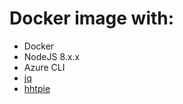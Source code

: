 # Docker image with:

* Docker
* NodeJS 8.x.x
* Azure CLI
* [jq](https://stedolan.github.io/jq/)
* [hhtpie](https://httpie.org/)


